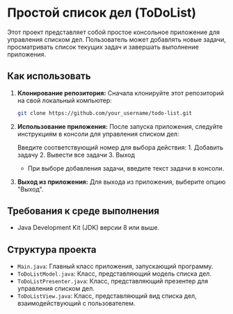 # Простой список дел (ToDoList)

Этот проект представляет собой простое консольное приложение для управления списком дел. Пользователь может добавлять новые задачи, просматривать список текущих задач и завершать выполнение приложения.

## Как использовать

1. **Клонирование репозитория:** Сначала клонируйте этот репозиторий на свой локальный компьютер:

    ```bash
    git clone https://github.com/your_username/todo-list.git
    ```
2. **Использование приложения:** После запуска приложения, следуйте инструкциям в консоли для управления списком дел:

     Введите соответствующий номер для выбора действия:
         1. Добавить задачу
         2. Вывести все задачи
         3. Выход

    - При выборе добавления задачи, введите текст задачи в консоли.

3. **Выход из приложения:** Для выхода из приложения, выберите опцию "Выход".

## Требования к среде выполнения

- Java Development Kit (JDK) версии 8 или выше.

## Структура проекта

- `Main.java`: Главный класс приложения, запускающий программу.
- `ToDoListModel.java`: Класс, представляющий модель списка дел.
- `ToDoListPresenter.java`: Класс, представляющий презентер для управления списком дел.
- `ToDoListView.java`: Класс, представляющий вид списка дел, взаимодействующий с пользователем.


